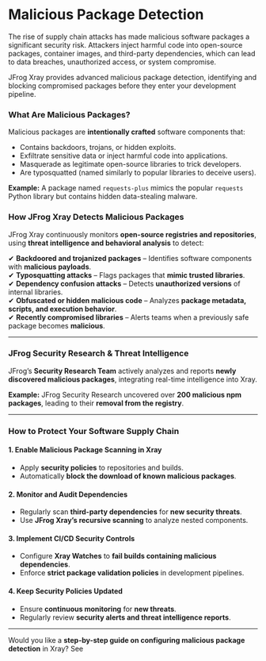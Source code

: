 # Malicious Package Detection

The rise of supply chain attacks has made malicious software packages a significant security risk. Attackers inject harmful code into open-source packages, container images, and third-party dependencies, which can lead to data breaches, unauthorized access, or system compromise.

JFrog Xray provides advanced malicious package detection, identifying and blocking compromised packages before they enter your development pipeline.

### **What Are Malicious Packages?**

Malicious packages are **intentionally crafted** software components that:

* Contains backdoors, trojans, or hidden exploits.
* Exfiltrate sensitive data or inject harmful code into applications.
* Masquerade as legitimate open-source libraries to trick developers.
* Are typosquatted (named similarly to popular libraries to deceive users).

**Example:** A package named `requests-plus` mimics the popular `requests` Python library but contains hidden data-stealing malware.

### **How JFrog Xray Detects Malicious Packages**

JFrog Xray continuously monitors **open-source registries and repositories**, using **threat intelligence and behavioral analysis** to detect:

✔ **Backdoored and trojanized packages** – Identifies software components with **malicious payloads**.\
✔ **Typosquatting attacks** – Flags packages that **mimic trusted libraries**.\
✔ **Dependency confusion attacks** – Detects **unauthorized versions** of internal libraries.\
✔ **Obfuscated or hidden malicious code** – Analyzes **package metadata, scripts, and execution behavior**.\
✔ **Recently compromised libraries** – Alerts teams when a previously safe package becomes **malicious**.

***

### **JFrog Security Research & Threat Intelligence**

JFrog’s **Security Research Team** actively analyzes and reports **newly discovered malicious packages**, integrating real-time intelligence into Xray.

**Example:** JFrog Security Research uncovered over **200 malicious npm packages**, leading to their **removal from the registry**.

***

### **How to Protect Your Software Supply Chain**

#### **1. Enable Malicious Package Scanning in Xray**

* Apply **security policies** to repositories and builds.
* Automatically **block the download of known malicious packages**.

#### **2. Monitor and Audit Dependencies**

* Regularly scan **third-party dependencies** for **new security threats**.
* Use **JFrog Xray’s recursive scanning** to analyze nested components.

#### **3. Implement CI/CD Security Controls**

* Configure **Xray Watches** to **fail builds containing malicious dependencies**.
* Enforce **strict package validation policies** in development pipelines.

#### **4. Keep Security Policies Updated**

* Ensure **continuous monitoring** for **new threats**.
* Regularly review **security alerts and threat intelligence reports**.

***

Would you like a **step-by-step guide on configuring malicious package detection** in Xray? See
